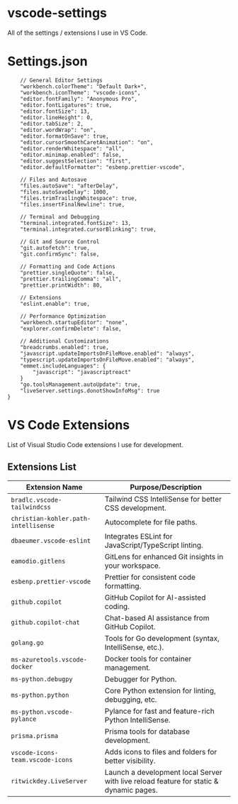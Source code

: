 # vscode-settings
All of the settings / extensions I use in VS Code.


# Settings.json

```{
    // General Editor Settings
    "workbench.colorTheme": "Default Dark+",
    "workbench.iconTheme": "vscode-icons",
    "editor.fontFamily": "Anonymous Pro",
    "editor.fontLigatures": true,
    "editor.fontSize": 13,
    "editor.lineHeight": 0,
    "editor.tabSize": 2,
    "editor.wordWrap": "on",
    "editor.formatOnSave": true,
    "editor.cursorSmoothCaretAnimation": "on",
    "editor.renderWhitespace": "all",
    "editor.minimap.enabled": false,
    "editor.suggestSelection": "first",
    "editor.defaultFormatter": "esbenp.prettier-vscode",

    // Files and Autosave
    "files.autoSave": "afterDelay",
    "files.autoSaveDelay": 1000,
    "files.trimTrailingWhitespace": true,
    "files.insertFinalNewline": true,

    // Terminal and Debugging
    "terminal.integrated.fontSize": 13,
    "terminal.integrated.cursorBlinking": true,

    // Git and Source Control
    "git.autofetch": true,
    "git.confirmSync": false,

    // Formatting and Code Actions
    "prettier.singleQuote": false,
    "prettier.trailingComma": "all",
    "prettier.printWidth": 80,

    // Extensions
    "eslint.enable": true,

    // Performance Optimization
    "workbench.startupEditor": "none",
    "explorer.confirmDelete": false,

    // Additional Customizations
    "breadcrumbs.enabled": true,
    "javascript.updateImportsOnFileMove.enabled": "always",
    "typescript.updateImportsOnFileMove.enabled": "always",
    "emmet.includeLanguages": {
        "javascript": "javascriptreact"
    }
    "go.toolsManagement.autoUpdate": true,
    "liveServer.settings.donotShowInfoMsg": true
}
```

# VS Code Extensions

List of Visual Studio Code extensions I use for development.

## Extensions List

| Extension Name                  | Purpose/Description                                        |
|---------------------------------|----------------------------------------------------------|
| `bradlc.vscode-tailwindcss`     | Tailwind CSS IntelliSense for better CSS development.     |
| `christian-kohler.path-intellisense` | Autocomplete for file paths.                          |
| `dbaeumer.vscode-eslint`        | Integrates ESLint for JavaScript/TypeScript linting.      |
| `eamodio.gitlens`               | GitLens for enhanced Git insights in your workspace.     |
| `esbenp.prettier-vscode`        | Prettier for consistent code formatting.                 |
| `github.copilot`                | GitHub Copilot for AI-assisted coding.                   |
| `github.copilot-chat`           | Chat-based AI assistance from GitHub Copilot.            |
| `golang.go`                     | Tools for Go development (syntax, IntelliSense, etc.).   |
| `ms-azuretools.vscode-docker`   | Docker tools for container management.                   |
| `ms-python.debugpy`             | Debugger for Python.                                     |
| `ms-python.python`              | Core Python extension for linting, debugging, etc.       |
| `ms-python.vscode-pylance`      | Pylance for fast and feature-rich Python IntelliSense.   |
| `prisma.prisma`                 | Prisma tools for database development.                   |
| `vscode-icons-team.vscode-icons`| Adds icons to files and folders for better visibility.   |
| `ritwickdey.LiveServer`         | Launch a development local Server with live reload feature for static & dynamic pages. |
